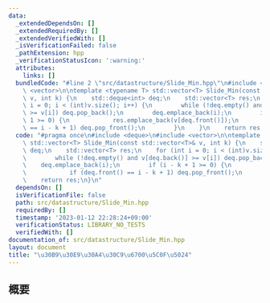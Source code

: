 ```yaml
---
data:
  _extendedDependsOn: []
  _extendedRequiredBy: []
  _extendedVerifiedWith: []
  _isVerificationFailed: false
  _pathExtension: hpp
  _verificationStatusIcon: ':warning:'
  attributes:
    links: []
  bundledCode: "#line 2 \"src/datastructure/Slide_Min.hpp\"\n#include <deque>\n#include\
    \ <vector>\n\ntemplate <typename T> std::vector<T> Slide_Min(const std::vector<T>&\
    \ v, int k) {\n    std::deque<int> deq;\n    std::vector<T> res;\n    for (int\
    \ i = 0; i < (int)v.size(); i++) {\n        while (!deq.empty() and v[deq.back()]\
    \ >= v[i]) deq.pop_back();\n        deq.emplace_back(i);\n        if (i - k +\
    \ 1 >= 0) {\n            res.emplace_back(v[deq.front()]);\n            if (deq.front()\
    \ == i - k + 1) deq.pop_front();\n        }\n    }\n    return res;\n}\n"
  code: "#pragma once\n#include <deque>\n#include <vector>\n\ntemplate <typename T>\
    \ std::vector<T> Slide_Min(const std::vector<T>& v, int k) {\n    std::deque<int>\
    \ deq;\n    std::vector<T> res;\n    for (int i = 0; i < (int)v.size(); i++) {\n\
    \        while (!deq.empty() and v[deq.back()] >= v[i]) deq.pop_back();\n    \
    \    deq.emplace_back(i);\n        if (i - k + 1 >= 0) {\n            res.emplace_back(v[deq.front()]);\n\
    \            if (deq.front() == i - k + 1) deq.pop_front();\n        }\n    }\n\
    \    return res;\n}\n"
  dependsOn: []
  isVerificationFile: false
  path: src/datastructure/Slide_Min.hpp
  requiredBy: []
  timestamp: '2023-01-12 22:28:24+09:00'
  verificationStatus: LIBRARY_NO_TESTS
  verifiedWith: []
documentation_of: src/datastructure/Slide_Min.hpp
layout: document
title: "\u30B9\u30E9\u30A4\u30C9\u6700\u5C0F\u5024"
---
```


## 概要
